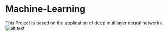 # Machine-Learning
This Project is based on the application of deep multilayer neural networks.
![alt text](https://www.researchgate.net/publication/323312622/figure/fig3/AS:645600408256513@1530934540411/Workflow-diagram-of-the-artificial-neural-network-algorithm-developed-by-Lancashire-et.png)
